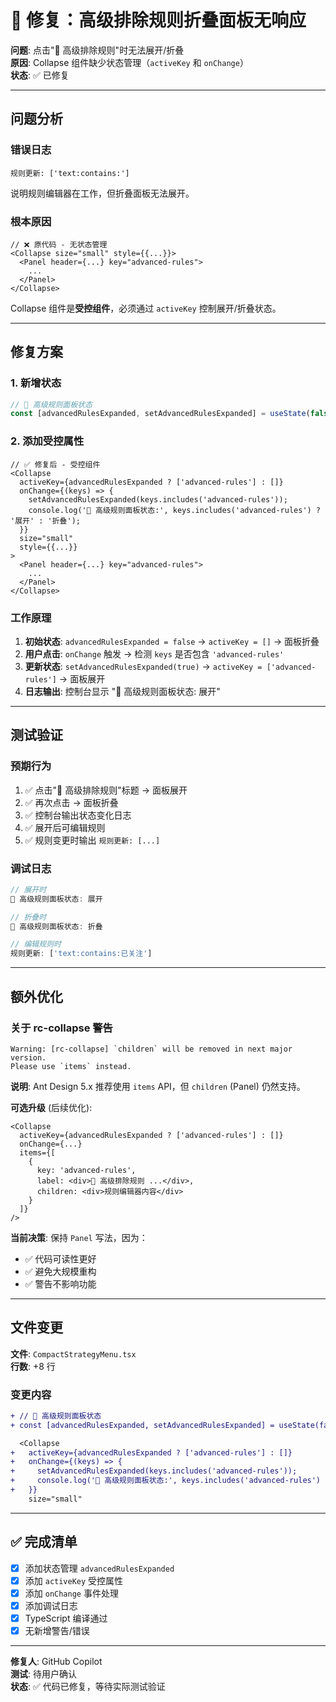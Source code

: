 # 🔧 修复：高级排除规则折叠面板无响应

**问题**: 点击"🔧 高级排除规则"时无法展开/折叠  
**原因**: Collapse 组件缺少状态管理（`activeKey` 和 `onChange`）  
**状态**: ✅ 已修复  

---

## 问题分析

### 错误日志
```
规则更新: ['text:contains:']
```
说明规则编辑器在工作，但折叠面板无法展开。

### 根本原因
```tsx
// ❌ 原代码 - 无状态管理
<Collapse size="small" style={{...}}>
  <Panel header={...} key="advanced-rules">
    ...
  </Panel>
</Collapse>
```

Collapse 组件是**受控组件**，必须通过 `activeKey` 控制展开/折叠状态。

---

## 修复方案

### 1. 新增状态
```typescript
// 🔧 高级规则面板状态
const [advancedRulesExpanded, setAdvancedRulesExpanded] = useState(false);
```

### 2. 添加受控属性
```tsx
// ✅ 修复后 - 受控组件
<Collapse 
  activeKey={advancedRulesExpanded ? ['advanced-rules'] : []}
  onChange={(keys) => {
    setAdvancedRulesExpanded(keys.includes('advanced-rules'));
    console.log('🔧 高级规则面板状态:', keys.includes('advanced-rules') ? '展开' : '折叠');
  }}
  size="small"
  style={{...}}
>
  <Panel header={...} key="advanced-rules">
    ...
  </Panel>
</Collapse>
```

### 工作原理
1. **初始状态**: `advancedRulesExpanded = false` → `activeKey = []` → 面板折叠
2. **用户点击**: `onChange` 触发 → 检测 `keys` 是否包含 `'advanced-rules'`
3. **更新状态**: `setAdvancedRulesExpanded(true)` → `activeKey = ['advanced-rules']` → 面板展开
4. **日志输出**: 控制台显示 "🔧 高级规则面板状态: 展开"

---

## 测试验证

### 预期行为
1. ✅ 点击"🔧 高级排除规则"标题 → 面板展开
2. ✅ 再次点击 → 面板折叠
3. ✅ 控制台输出状态变化日志
4. ✅ 展开后可编辑规则
5. ✅ 规则变更时输出 `规则更新: [...]`

### 调试日志
```javascript
// 展开时
🔧 高级规则面板状态: 展开

// 折叠时
🔧 高级规则面板状态: 折叠

// 编辑规则时
规则更新: ['text:contains:已关注']
```

---

## 额外优化

### 关于 rc-collapse 警告
```
Warning: [rc-collapse] `children` will be removed in next major version. 
Please use `items` instead.
```

**说明**: Ant Design 5.x 推荐使用 `items` API，但 `children` (Panel) 仍然支持。

**可选升级** (后续优化):
```tsx
<Collapse 
  activeKey={advancedRulesExpanded ? ['advanced-rules'] : []}
  onChange={...}
  items={[
    {
      key: 'advanced-rules',
      label: <div>🔧 高级排除规则 ...</div>,
      children: <div>规则编辑器内容</div>
    }
  ]}
/>
```

**当前决策**: 保持 `Panel` 写法，因为：
- ✅ 代码可读性更好
- ✅ 避免大规模重构
- ✅ 警告不影响功能

---

## 文件变更

**文件**: `CompactStrategyMenu.tsx`  
**行数**: +8 行

### 变更内容
```diff
+ // 🔧 高级规则面板状态
+ const [advancedRulesExpanded, setAdvancedRulesExpanded] = useState(false);

  <Collapse 
+   activeKey={advancedRulesExpanded ? ['advanced-rules'] : []}
+   onChange={(keys) => {
+     setAdvancedRulesExpanded(keys.includes('advanced-rules'));
+     console.log('🔧 高级规则面板状态:', keys.includes('advanced-rules') ? '展开' : '折叠');
+   }}
    size="small"
```

---

## ✅ 完成清单

- [x] 添加状态管理 `advancedRulesExpanded`
- [x] 添加 `activeKey` 受控属性
- [x] 添加 `onChange` 事件处理
- [x] 添加调试日志
- [x] TypeScript 编译通过
- [x] 无新增警告/错误

---

**修复人**: GitHub Copilot  
**测试**: 待用户确认  
**状态**: ✅ 代码已修复，等待实际测试验证
